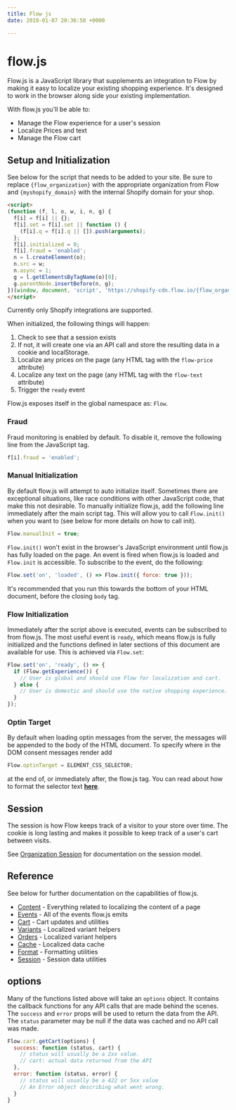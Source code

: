 ```yaml
---
title: Flow js
date: 2019-01-07 20:36:58 +0000

---
```

# flow.js

Flow.js is a JavaScript library that supplements an integration to Flow by making it easy to localize your existing shopping experience. It's designed to work in the browser along side your existing implementation.

With flow.js you'll be able to:

- Manage the Flow experience for a user's session
- Localize Prices and text
- Manage the Flow cart

## Setup and Initialization

See below for the script that needs to be added to your site. Be sure to replace `{flow_organization}` with the appropriate organization from Flow and `{myshopify_domain}` with the internal Shopify domain for your shop.

```html
<script>
(function (f, l, o, w, i, n, g) {
  f[i] = f[i] || {};
  f[i].set = f[i].set || function () {
    (f[i].q = f[i].q || []).push(arguments);
  };
  f[i].initialized = 0;
  f[i].fraud = 'enabled';
  n = l.createElement(o);
  n.src = w;
  n.async = 1;
  g = l.getElementsByTagName(o)[0];
  g.parentNode.insertBefore(n, g);
})(window, document, 'script', 'https://shopify-cdn.flow.io/{flow_organization}/js/v0/flow.js?shop={myshopify_domain}', 'Flow');
</script>
```

Currently only Shopify integrations are supported.

When initialized, the following things will happen:

1. Check to see that a session exists
  1. If not, it will create one via an API call and store the resulting data in a cookie and localStorage.
1. Localize any prices on the page (any HTML tag with the `flow-price` attribute)
1. Localize any text on the page (any HTML tag with the `flow-text` attribute)
1. Trigger the `ready` event

Flow.js exposes itself in the global namespace as: `Flow`.

### Fraud

Fraud monitoring is enabled by default. To disable it, remove the following line from the JavaScript tag.

```JavaScript
f[i].fraud = 'enabled';
```

### Manual Initialization

By default flow.js will attempt to auto initialize itself. Sometimes there are exceptional situations, like race conditions with other JavaScript code, that make this not desirable. To manually initialize flow.js, add the following line immediately after the main script tag. This will allow you to call `Flow.init()` when you want to (see below for more details on how to call init).

```JavaScript
Flow.manualInit = true;
```

`Flow.init()` won't exist in the browser's JavaScript environment until flow.js has fully loaded on the page. An event is fired when flow.js is loaded and `Flow.init` is accessible. To subscribe to the event, do the following:

```JavaScript
Flow.set('on', 'loaded', () => Flow.init({ force: true }));
```

It's recommended that you run this towards the bottom of your HTML document, before the closing `body` tag.

### Flow Initialization

Immediately after the script above is executed, events can be subscribed to from flow.js. The most useful event is `ready`, which means flow.js is fully initialized and the functions defined in later sections of this document are available for use. This is achieved via `Flow.set`:

```JavaScript
Flow.set('on', 'ready', () => {
  if (Flow.getExperience()) {
    // User is global and should use Flow for localization and cart.
  } else {
    // User is domestic and should use the native shopping experience.
  }
});
```

### Optin Target
By default when loading optin messages from the server, the messages will be appended to the body of the HTML document. To specify where in the DOM consent messages render add

```Javascript
Flow.optinTarget = ELEMENT_CSS_SELECTOR;
```

at the end of, or immediately after, the flow.js tag. You can read about how to format the selector text [**here**](https://developer.mozilla.org/en-US/docs/Web/API/Document/querySelectorAll).

## Session

The session is how Flow keeps track of a visitor to your store over time. The cookie is long lasting and makes it possible to keep track of a user's cart between visits.

See [Organization Session](/type/organization-session) for documentation on the session model.

## Reference

See below for further documentation on the capabilities of flow.js.

- [Content](/shopify/guide/server-side-rendering) - Everything related to localizing the content of a page
- [Events](/shopify/events) - All of the events flow.js emits
- [Cart](/shopify/cart) - Cart updates and utilities
- [Variants](/shopify/variants) - Localized variant helpers
- [Orders](/shopify/orders) - Localized variant helpers
- [Cache](/shopify/variants) - Localized data cache
- [Format](/shopify/format) - Formatting utilities
- [Session](/shopify/session) - Session data utilities

## options

Many of the functions listed above will take an `options` object. It contains the callback functions for any API calls that are made behind the scenes. The `success` and `error` props will be used to return the data from the API. The `status` parameter may be null if the data was cached and no API call was made.

```JavaScript
Flow.cart.getCart(options) {
  success: function (status, cart) {
    // status will usually be a 2xx value.
    // cart: actual data returned from the API
  },
  error: function (status, error) {
    // status will usually be a 422 or 5xx value
    // An Error object describing what went wrong.
  }
}
```
